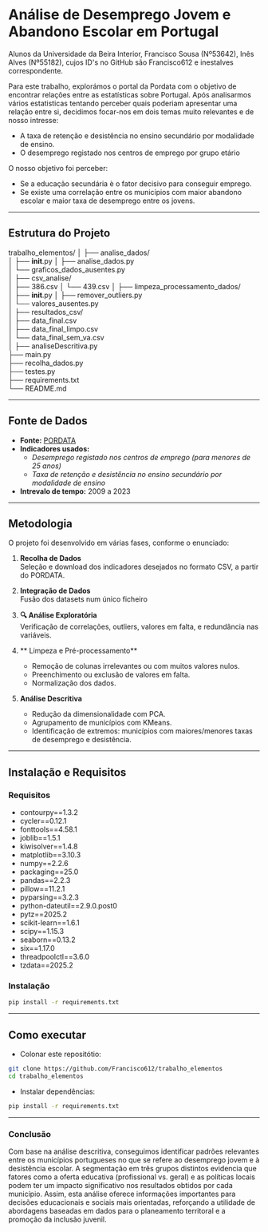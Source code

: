 # Análise de Desemprego Jovem e Abandono Escolar em Portugal
Alunos da Universidade da Beira Interior, Francisco Sousa (Nº53642), Inês Alves (Nº55182), cujos ID's no GitHub são Francisco612 e inestalves correspondente.

Para este trabalho, explorámos o portal da Pordata com o objetivo de encontrar relações entre as estatísticas sobre Portugal. Após analisarmos vários estatisticas tentando perceber quais poderiam apresentar uma relação entre si, decidimos focar-nos em dois temas muito relevantes e de nosso intresse:

* A taxa de retenção e desistência no ensino secundário por modalidade de ensino.
* O desemprego registado nos centros de emprego por grupo etário

O nosso objetivo foi perceber:

* Se a educação secundária è o fator decisivo para conseguir emprego.
* Se existe uma correlação entre os municípios com maior abandono escolar e maior taxa de desemprego entre os jovens.
---
##  Estrutura do Projeto

trabalho_elementos/
│
├── analise_dados/                     
│   ├── __init__.py
│   ├── analise_dados.py              
│   └── graficos_dados_ausentes.py    
│
├── csv_analise/                       
│   ├── 386.csv
│   └── 439.csv
│
├── limpeza_processamento_dados/     
│   ├── __init__.py
│   ├── remover_outliers.py           
│   └── valores_ausentes.py           
│
├── resultados_csv/                   
│   ├── data_final.csv                
│   ├── data_final_limpo.csv          
│   └── data_final_sem_va.csv        
│
├── analiseDescritiva.py            
├── main.py                           
├── recolha_dados.py                  
├── testes.py                         
├── requirements.txt                   
└── README.md                         


---

##  Fonte de Dados

- **Fonte:** [PORDATA](https://www.pordata.pt)
- **Indicadores usados:**
  - *Desemprego registado nos centros de emprego (para menores de 25 anos)*
  - *Taxa de retenção e desistência no ensino secundário por modalidade de ensino*
- **Intrevalo de tempo:** 2009 a 2023  


---

## Metodologia

O projeto foi desenvolvido em várias fases, conforme o enunciado:

1. **Recolha de Dados**  
   Seleção e download dos indicadores desejados no formato CSV, a partir do PORDATA.

2. **Integração de Dados**  
   Fusão dos datasets num único ficheiro

3. **🔍 Análise Exploratória**  
   Verificação de correlações, outliers, valores em falta, e redundância nas variáveis.

4. ** Limpeza e Pré-processamento**  
   - Remoção de colunas irrelevantes ou com muitos valores nulos.
   - Preenchimento ou exclusão de valores em falta.
   - Normalização dos dados.

5. **Análise Descritiva**  
   - Redução da dimensionalidade com PCA.
   - Agrupamento de municípios com KMeans.
   - Identificação de extremos: municípios com maiores/menores taxas de desemprego e desistência.

---

##  Instalação e Requisitos

### Requisitos
- contourpy==1.3.2
- cycler==0.12.1
- fonttools==4.58.1
- joblib==1.5.1
- kiwisolver==1.4.8
- matplotlib==3.10.3
- numpy==2.2.6
- packaging==25.0
- pandas==2.2.3
- pillow==11.2.1
- pyparsing==3.2.3
- python-dateutil==2.9.0.post0
- pytz==2025.2
- scikit-learn==1.6.1
- scipy==1.15.3
- seaborn==0.13.2
- six==1.17.0
- threadpoolctl==3.6.0
- tzdata==2025.2

### Instalação

```bash
pip install -r requirements.txt
```
---
## Como executar
* Colonar este repositótio: 
```bash
git clone https://github.com/Francisco612/trabalho_elementos
cd trabalho_elementos
```
* Instalar dependências:
```bash
pip install -r requirements.txt
```
___
### Conclusão

Com base na análise descritiva, conseguimos identificar padrões relevantes entre os municípios portugueses no que se refere ao desemprego jovem e à desistência escolar. A segmentação em três grupos distintos evidencia que fatores como a oferta educativa (profissional vs. geral) e as políticas locais podem ter um impacto significativo nos resultados obtidos por cada município.
Assim, esta análise oferece informações importantes para decisões educacionais e sociais mais orientadas, reforçando a utilidade de abordagens baseadas em dados para o planeamento territoral e a promoção da inclusão juvenil.

